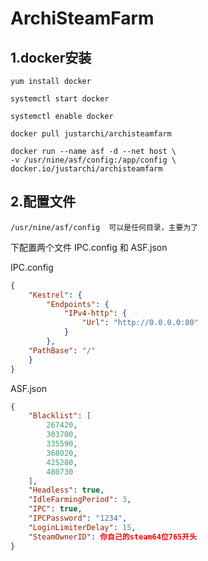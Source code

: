 # ArchiSteamFarm



##  1.docker安装

```shell
yum install docker

systemctl start docker 

systemctl enable docker

docker pull justarchi/archisteamfarm

docker run --name asf -d --net host \
-v /usr/nine/asf/config:/app/config \
docker.io/justarchi/archisteamfarm
```

## 2.配置文件

```
/usr/nine/asf/config  可以是任何目录，主要为了
```

下配置两个文件  IPC.config 和 ASF.json

IPC.config

```json
{     
	"Kestrel": {         
		"Endpoints": {             
			"IPv4-http": {                 
				"Url": "http://0.0.0.0:80"             
			}         
		},         
	"PathBase": "/"    
	} 
}
```

ASF.json

```json
{
	"Blacklist": [
		267420,
		303700,
		335590,
		368020,
		425280,
		480730
	],
    "Headless": true,
    "IdleFarmingPeriod": 3,
    "IPC": true,
    "IPCPassword": "1234",
    "LoginLimiterDelay": 15,
    "SteamOwnerID": 你自己的steam64位765开头
}
```



